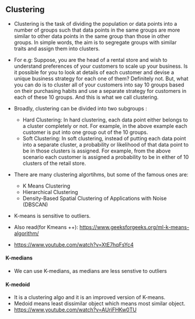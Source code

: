 ## Clustering

* Clustering is the task of dividing the population or data points into a number of groups such that data points in the same groups are more similar to other data points in the same group than those in other groups. In simple words, the aim is to segregate groups with similar traits and assign them into clusters.

* For e.g: Suppose, you are the head of a rental store and wish to understand preferences of your customers to scale up your business. Is it possible for you to look at details of each customer and devise a unique business strategy for each one of them? Definitely not. But, what you can do is to cluster all of your customers into say 10 groups based on their purchasing habits and use a separate strategy for customers in each of these 10 groups. And this is what we call clustering.

* Broadly, clustering can be divided into two subgroups :

    * Hard Clustering: In hard clustering, each data point either belongs to a cluster completely or not. For example, in the above example each customer is put into one group out of the 10 groups.
    * Soft Clustering: In soft clustering, instead of putting each data point into a separate cluster, a probability or likelihood of that data point to be in those clusters is assigned. For example, from the above scenario each customer is assigned a probability to be in either of 10 clusters of the retail store.

* There are many clustering algortihms, but some of the famous ones are:
	* K Means Clustering
	* Hierarchical Clustering
	* Density-Based Spatial Clustering of Applications with Noise (DBSCAN)

* K-means is sensitive to outliers.
* Also read(for Kmeans ++): https://www.geeksforgeeks.org/ml-k-means-algorithm/
* https://www.youtube.com/watch?v=XtE7hqFsYc4

#### K-medians
* We can use K-medians, as medians are less senstive to outliers

#### K-medoid
* It is a clustering algo and it is an improved version of K-means.
* Medoid means least dissimilar object which means most similar object.
* https://www.youtube.com/watch?v=AUriFHKw0TU